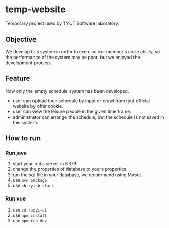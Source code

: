 # temp-website
Temporary project used  by TYUT Software laboratory.
## Objective
We develop this system in order to exercise our member's code ability, so the performance of the system may be poor, but we enjoyed the development process.
## Feature
Now only the empty schedule system has been developed.
- user can upload their schedule by input or crawl from tyut official website by offer cookie.
- user can view the leisure people in the given time frame.
- administrator can arrange the schedule, but the schedule is not saved in this system.
## How to run
### Run java
1. start your redis server in 6379.
2. change the properties of database to yours properties.
3. run the sql file in your database, we recommend using Mysql.
4. use `mvn package`
5. use `sh ry.sh start`
### Run vue
1. use `cd ruoyi-ui`
2. use `npm install`
3. use `npm run dev`
